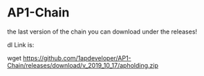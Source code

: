 # AP1-Chain
the last version of the chain you can download under the releases! 

dl Link is: 

wget https://github.com/1apdeveloper/AP1-Chain/releases/download/v_2019_10_17/apholding.zip

